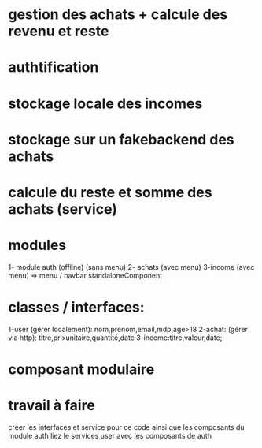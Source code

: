 # gestion des achats + calcule des revenu et reste
# authtification
# stockage locale des incomes
# stockage sur un fakebackend des achats
# calcule du reste et somme des achats (service)
# modules
1- module auth (offline) (sans menu)
2- achats (avec menu)
 3-income (avec menu)
 => menu / navbar standaloneComponent
 # classes / interfaces:
 1-user (gérer localement): nom,prenom,email,mdp,age>18 
 2-achat: (gérer via http): titre,prixunitaire,quantité,date
 3-income:titre,valeur,date;
# composant modulaire
# travail à faire 
créer les interfaces et service pour ce code ainsi que les composants du module auth
liez le services user avec les composants de auth